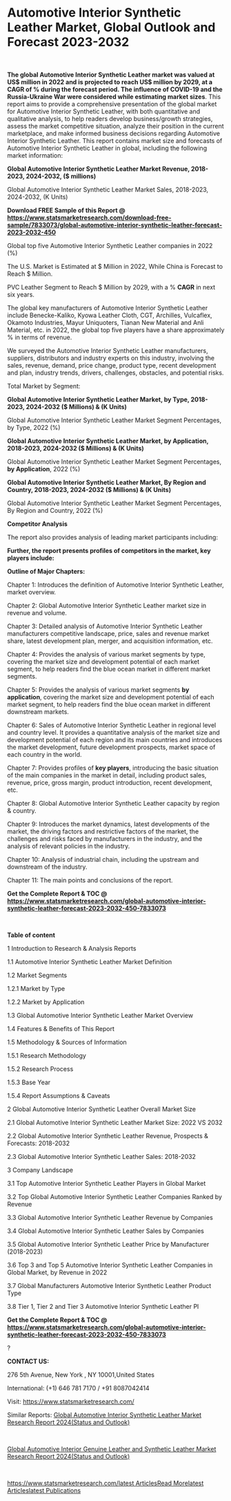 <h1>Automotive Interior Synthetic Leather Market, Global Outlook and Forecast 2023-2032</h1><br/><p><strong>The global Automotive Interior Synthetic Leather market was valued at US$ million in 2022 and is projected to reach US$ million by 2029, at a <strong>CAGR</strong> of % during the forecast period. The influence of COVID-19 and the Russia-Ukraine War were considered while estimating market sizes</strong>. This report aims to provide a comprehensive presentation of the global market for Automotive Interior Synthetic Leather, with both quantitative and qualitative analysis, to help readers develop business/growth strategies, assess the market competitive situation, analyze their position in the current marketplace, and make informed business decisions regarding Automotive Interior Synthetic Leather. This report contains market size and forecasts of Automotive Interior Synthetic Leather in global, including the following market information:</p>
 
 
 
 <p><strong>Global Automotive Interior Synthetic Leather Market Revenue, 2018-2023, 2024-2032, ($ millions)</strong></p>
 
 
 
 <p>Global Automotive Interior Synthetic Leather Market Sales, 2018-2023, 2024-2032, (K Units)</p>
 
 
 
 <p><strong>Download FREE Sample of this Report @ <a href="https://www.statsmarketresearch.com/download-free-sample/7833073/global-automotive-interior-synthetic-leather-forecast-2023-2032-450">https://www.statsmarketresearch.com/download-free-sample/7833073/global-automotive-interior-synthetic-leather-forecast-2023-2032-450</a></strong></p>
 
 
 
 <p>Global top five Automotive Interior Synthetic Leather companies in 2022 (%)</p>
 
 
 
 <p>The U.S. Market is Estimated at $ Million in 2022, While China is Forecast to Reach $ Million.</p>
 
 
 
 <p>PVC Leather Segment to Reach $ Million by 2029, with a % <strong>CAGR</strong> in next six years.</p>
 
 
 
 <p>The global key manufacturers of Automotive Interior Synthetic Leather include Benecke-Kaliko, Kyowa Leather Cloth, CGT, Archilles, Vulcaflex, Okamoto Industries, Mayur Uniquoters, Tianan New Material and Anli Material, etc. in 2022, the global top five players have a share approximately % in terms of revenue.</p>
 
 
 
 <p>We surveyed the Automotive Interior Synthetic Leather manufacturers, suppliers, distributors and industry experts on this industry, involving the sales, revenue, demand, price change, product type, recent development and plan, industry trends, drivers, challenges, obstacles, and potential risks.</p>
 
 
 
 <p>Total Market by Segment:</p>
 
 
 
 <p><strong>Global Automotive Interior Synthetic Leather Market, by Type, 2018-2023, 2024-2032 ($ Millions) & (K Units)</strong></p>
 
 
 
 <p>Global Automotive Interior Synthetic Leather Market Segment Percentages, by Type, 2022 (%)</p>
 
 
 
 <p><strong>Global Automotive Interior Synthetic Leather Market, <strong>by Application</strong>, 2018-2023, 2024-2032 ($ Millions) & (K Units)</strong></p>
 
 
 
 <p>Global Automotive Interior Synthetic Leather Market Segment Percentages, <strong>by Application</strong>, 2022 (%)</p>
 
 
 
 <p><strong>Global Automotive Interior Synthetic Leather Market, By Region and Country, 2018-2023, 2024-2032 ($ Millions) & (K Units)</strong></p>
 
 
 
 <p>Global Automotive Interior Synthetic Leather Market Segment Percentages, By Region and Country, 2022 (%)</p>
 
 
 
 <p><strong>Competitor Analysis</strong></p>
 
 
 
 <p>The report also provides analysis of leading market participants including:</p>
 
 
 
 <p><strong>Further, the report presents profiles of competitors in the market, <strong>key players</strong> include:</strong></p>
 
 
 
 <p><strong>Outline of Major Chapters:</strong></p>
 
 
 
 <p>Chapter 1: Introduces the definition of Automotive Interior Synthetic Leather, market overview.</p>
 
 
 
 <p>Chapter 2: Global Automotive Interior Synthetic Leather market size in revenue and volume.</p>
 
 
 
 <p>Chapter 3: Detailed analysis of Automotive Interior Synthetic Leather manufacturers competitive landscape, price, sales and revenue market share, latest development plan, merger, and acquisition information, etc.</p>
 
 
 
 <p>Chapter 4: Provides the analysis of various market segments by type, covering the market size and development potential of each market segment, to help readers find the blue ocean market in different market segments.</p>
 
 
 
 <p>Chapter 5: Provides the analysis of various market segments <strong>by application</strong>, covering the market size and development potential of each market segment, to help readers find the blue ocean market in different downstream markets.</p>
 
 
 
 <p>Chapter 6: Sales of Automotive Interior Synthetic Leather in regional level and country level. It provides a quantitative analysis of the market size and development potential of each region and its main countries and introduces the market development, future development prospects, market space of each country in the world.</p>
 
 
 
 <p>Chapter 7: Provides profiles of <strong>key players</strong>, introducing the basic situation of the main companies in the market in detail, including product sales, revenue, price, gross margin, product introduction, recent development, etc.</p>
 
 
 
 <p>Chapter 8: Global Automotive Interior Synthetic Leather capacity by region & country.</p>
 
 
 
 <p>Chapter 9: Introduces the market dynamics, latest developments of the market, the driving factors and restrictive factors of the market, the challenges and risks faced by manufacturers in the industry, and the analysis of relevant policies in the industry.</p>
 
 
 
 <p>Chapter 10: Analysis of industrial chain, including the upstream and downstream of the industry.</p>
 
 
 
 <p>Chapter 11: The main points and conclusions of the report.</p>
 
 
 
 <div><b>Get the Complete Report & TOC @ <a href="https://www.statsmarketresearch.com/global-automotive-interior-synthetic-leather-forecast-2023-2032-450-7833073">https://www.statsmarketresearch.com/global-automotive-interior-synthetic-leather-forecast-2023-2032-450-7833073</a></b></div>
 
 
 
 <p><br />
 
 <b>Table of content</b></p>
 
 
 
 <p>1 Introduction to Research & Analysis Reports<br />
 
 1.1 Automotive Interior Synthetic Leather Market Definition<br />
 
 1.2 Market Segments<br />
 
 1.2.1 Market by Type<br />
 
 1.2.2 Market by Application<br />
 
 1.3 Global Automotive Interior Synthetic Leather Market Overview<br />
 
 1.4 Features & Benefits of This Report<br />
 
 1.5 Methodology & Sources of Information<br />
 
 1.5.1 Research Methodology<br />
 
 1.5.2 Research Process<br />
 
 1.5.3 Base Year<br />
 
 1.5.4 Report Assumptions & Caveats<br />
 
 2 Global Automotive Interior Synthetic Leather Overall Market Size<br />
 
 2.1 Global Automotive Interior Synthetic Leather Market Size: 2022 VS 2032<br />
 
 2.2 Global Automotive Interior Synthetic Leather Revenue, Prospects & Forecasts: 2018-2032<br />
 
 2.3 Global Automotive Interior Synthetic Leather Sales: 2018-2032<br />
 
 3 Company Landscape<br />
 
 3.1 Top Automotive Interior Synthetic Leather Players in Global Market<br />
 
 3.2 Top Global Automotive Interior Synthetic Leather Companies Ranked by Revenue<br />
 
 3.3 Global Automotive Interior Synthetic Leather Revenue by Companies<br />
 
 3.4 Global Automotive Interior Synthetic Leather Sales by Companies<br />
 
 3.5 Global Automotive Interior Synthetic Leather Price by Manufacturer (2018-2023)<br />
 
 3.6 Top 3 and Top 5 Automotive Interior Synthetic Leather Companies in Global Market, by Revenue in 2022<br />
 
 3.7 Global Manufacturers Automotive Interior Synthetic Leather Product Type<br />
 
 3.8 Tier 1, Tier 2 and Tier 3 Automotive Interior Synthetic Leather Pl</p>
 
 
 
 <div><b>Get the Complete Report & TOC @ <a href="https://www.statsmarketresearch.com/global-automotive-interior-synthetic-leather-forecast-2023-2032-450-7833073">https://www.statsmarketresearch.com/global-automotive-interior-synthetic-leather-forecast-2023-2032-450-7833073</a></b></div>
 
 
 
 <p>? </p>
 
 
 
 <p><b>CONTACT US:</b><br />
 
 276 5th Avenue, New York , NY 10001,United States<br />
 
 International: (+1) 646 781 7170 / +91 8087042414<br />
 
 Visit: <a href="https://www.statsmarketresearch.com/">https://www.statsmarketresearch.com/</a><br />
 
 Similar Reports: <a href="https://www.statsmarketresearch.com/global-automotive-interior-synthetic-leather-forecast-2023-2032-450-7833073">Global Automotive Interior Synthetic Leather Market Research Report 2024(Status and Outlook)</a><br />
 
 <br />
 
 <a href="https://www.statsmarketresearch.com/global-automotive-interior-synthetic-leather-forecast-2023-2032-450-7833073">Global Automotive Interior Genuine Leather and Synthetic Leather Market Research Report 2024(Status and Outlook)</a><br />
 
 <br />
 
 <a href="https://gyeongbokgung.com">https://www.statsmarketresearch.com/</a><a href="https://hallyeomaritime.com">latest Articles</a><a href="https://jingwansa.com">Read More</a><a href="https://nguoiviet.jp/">latest Articles</a><a href="https://www.intelmarketresearch.com/">latest Publications</a></p>